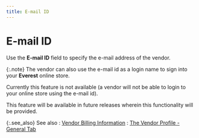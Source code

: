 ```yaml
---
title: E-mail ID
---
```


# E-mail ID


Use the **E-mail 
 ID** field to specify the e-mail  address of the vendor.


{:.note}
The vendor can also use the e-mail  id as a login  name to sign into your **Everest**  online store.


Currently this feature is not available (a vendor will not be able to  login to your  online store using the e-mail  id).


This feature will be available in future releases wherein this functionality  will be provided.


{:.see_also}
See also
: [Vendor  Billing Information]({{site.mv_baseurl}}/vendor-details/vendor-billing-information/vendor_billing_information_vendors_content.html)
: [The  Vendor Profile - General Tab]({{site.mv_baseurl}}/creating/the-vendor-profile-general/the_vendor_profile_general_tab.html)
